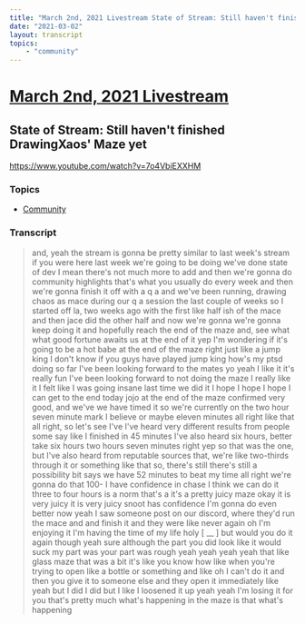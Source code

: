 ```yaml
---
title: "March 2nd, 2021 Livestream State of Stream: Still haven't finished DrawingXaos' Maze yet"
date: "2021-03-02"
layout: transcript
topics:
    - "community"
---
```

# [March 2nd, 2021 Livestream](../2021-03-02.md)
## State of Stream: Still haven't finished DrawingXaos' Maze yet
https://www.youtube.com/watch?v=7o4VbiEXXHM

### Topics
* [Community](../topics/community.md)

### Transcript

> and, yeah the stream is gonna be pretty similar to last week's stream if you were here last week we're going to be doing we've done state of dev I mean there's not much more to add and then we're gonna do community highlights that's what you usually do every week and then we're gonna finish it off with a q a and we've been running, drawing chaos as mace during our q a session the last couple of weeks so I started off la, two weeks ago with the first like half ish of the mace and then jace did the other half and now we're gonna we're gonna keep doing it and hopefully reach the end of the maze and, see what what good fortune awaits us at the end of it yep I'm wondering if it's going to be a hot babe at the end of the maze right just like a jump king I don't know if you guys have played jump king how's my ptsd doing so far I've been looking forward to the mates yo yeah I like it it's really fun I've been looking forward to not doing the maze I really like it I felt like I was going insane last time we did it I hope I hope I hope I can get to the end today jojo at the end of the maze confirmed very good, and we've we have timed it so we're currently on the two hour seven minute mark I believe or maybe eleven minutes all right like that all right, so let's see I've I've heard very different results from people some say like I finished in 45 minutes I've also heard six hours, better take six hours two hours seven minutes right yep so that was the one, but I've also heard from reputable sources that, we're like two-thirds through it or something like that so, there's still there's still a possibility bit says we have 52 minutes to beat my time all right we're gonna do that 100- I have confidence in chase I think we can do it three to four hours is a norm that's a it's a pretty juicy maze okay it is very juicy it is very juicy snoot has confidence I'm gonna do even better now yeah I saw someone post on our discord, where they'd run the mace and and finish it and they were like never again oh I'm enjoying it I'm having the time of my life holy [ __ ] but would you do it again though yeah sure although the part you did look like it would suck my part was your part was rough yeah yeah yeah yeah that like glass maze that was a bit it's like you know how like when you're trying to open like a bottle or something and like oh I can't do it and then you give it to someone else and they open it immediately like yeah but I did I did but I like I loosened it up yeah yeah I'm losing it for you that's pretty much what's happening in the maze is that what's happening
